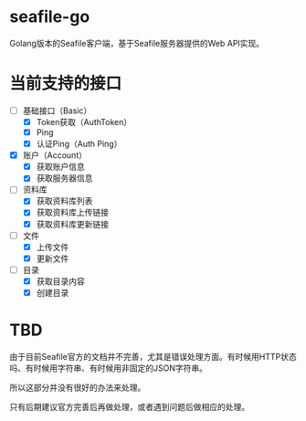 # seafile-go
Golang版本的Seafile客户端，基于Seafile服务器提供的Web API实现。

# 当前支持的接口
- [ ] 基础接口（Basic）
  - [x] Token获取（AuthToken）
  - [x] Ping
  - [x] 认证Ping（Auth Ping）
- [x] 账户（Account）
  - [x] 获取账户信息
  - [x] 获取服务器信息
- [ ] 资料库
  - [x] 获取资料库列表
  - [x] 获取资料库上传链接
  - [x] 获取资料库更新链接
- [ ] 文件
  - [x] 上传文件
  - [x] 更新文件
- [ ] 目录
  - [x] 获取目录内容
  - [x] 创建目录

# TBD
由于目前Seafile官方的文档并不完善，尤其是错误处理方面。有时候用HTTP状态吗、有时候用字符串、有时候用非固定的JSON字符串。

所以这部分并没有很好的办法来处理。

只有后期建议官方完善后再做处理，或者遇到问题后做相应的处理。
